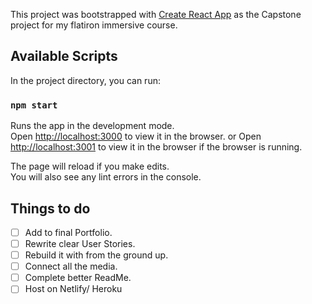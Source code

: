 This project was bootstrapped with [Create React App](https://github.com/facebook/create-react-app) as the Capstone project for my flatiron immersive course.

## Available Scripts

In the project directory, you can run:

### `npm start`

Runs the app in the development mode.<br>
Open [http://localhost:3000](http://localhost:3000) to view it in the browser.
or
Open [http://localhost:3001](http://localhost:3001) to view it in the browser if the browser is running.

The page will reload if you make edits.<br>
You will also see any lint errors in the console.

## Things to do
- [ ] Add to final Portfolio.
- [ ] Rewrite clear User Stories.
- [ ] Rebuild it with from the ground up.
- [ ] Connect all the media.
- [ ] Complete better ReadMe.
- [ ] Host on Netlify/ Heroku
